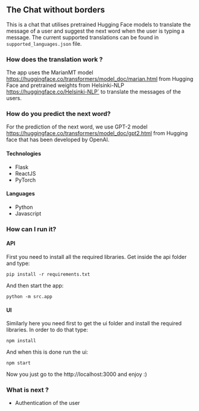 ## The Chat without borders

This is a chat that utilises pretrained Hugging Face models to translate the message of a user 
and suggest the next word when the user is typing a message. The current supported translations 
can be found in `supported_languages.json` file.


### How does the translation work ?

The app uses the MarianMT model https://huggingface.co/transformers/model_doc/marian.html
from Hugging Face and pretrained weights from Helsinki-NLP https://huggingface.co/Helsinki-NLP`
to translate the messages of the users.


### How do you predict the next word?

For the prediction of the next word, 
we use GPT-2 model https://huggingface.co/transformers/model_doc/gpt2.html 
from Hugging face that has been developed by OpenAI.

#### Technologies

- Flask
- ReactJS
- PyTorch

#### Languages

- Python
- Javascript


### How can I run it?

#### API
First you need to install all the required libraries. Get inside the api folder and type:
```
pip install -r requirements.txt
```
And then start the app:
```
python -m src.app
```
#### UI
Similarly here you need first to get the ui folder and install the required libraries. In order to do that type:
```
npm install
```
And when this is done run the ui:
```
npm start
```

Now you just go to the http://localhost:3000 and enjoy :) 

### What is next ?

- Authentication of the user
